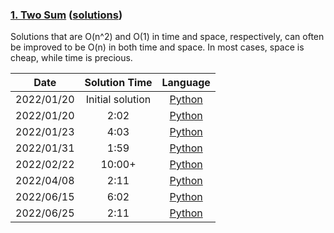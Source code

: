 ### [1. Two Sum](https://leetcode.com/problems/two-sum/) ([solutions](https://github.com/pete-debiase/Comprog/blob/main/Solutions/1.%20Two%20Sum/))
Solutions that are O(n^2) and O(1) in time and space, respectively, can often be improved to be O(n) in both time and space. In most cases, space is cheap, while time is precious.

|    Date    |  Solution Time   |                                                  Language                                                  |
|:----------:|:----------------:|:----------------------------------------------------------------------------------------------------------:|
| 2022/01/20 | Initial solution |      [Python](https://github.com/pete-debiase/Comprog/blob/main/Solutions/1.%20Two%20Sum/two_sum.py)       |
| 2022/01/20 |       2:02       | [Python](https://github.com/pete-debiase/Comprog/blob/main/Solutions/1.%20Two%20Sum/two_sum_2022-01-20.py) |
| 2022/01/23 |       4:03       | [Python](https://github.com/pete-debiase/Comprog/blob/main/Solutions/1.%20Two%20Sum/two_sum_2022-01-23.py) |
| 2022/01/31 |       1:59       | [Python](https://github.com/pete-debiase/Comprog/blob/main/Solutions/1.%20Two%20Sum/two_sum_2022-01-31.py) |
| 2022/02/22 |      10:00+      | [Python](https://github.com/pete-debiase/Comprog/blob/main/Solutions/1.%20Two%20Sum/two_sum_2022-02-22.py) |
| 2022/04/08 |       2:11       | [Python](https://github.com/pete-debiase/Comprog/blob/main/Solutions/1.%20Two%20Sum/two_sum_2022-04-08.py) |
| 2022/06/15 |       6:02       | [Python](https://github.com/pete-debiase/Comprog/blob/main/Solutions/1.%20Two%20Sum/two_sum_2022-06-15.py) |
| 2022/06/25 |       2:11       | [Python](https://github.com/pete-debiase/Comprog/blob/main/Solutions/1.%20Two%20Sum/two_sum_2022-06-25.py) |
